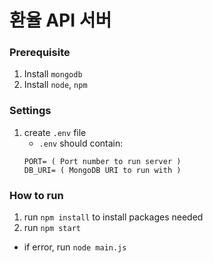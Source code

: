 # 환율 API 서버

### Prerequisite
1. Install `mongodb`
2. Install `node`, `npm`
### Settings
1. create `.env` file
    - `.env` should contain: 
    ```
    PORT= ( Port number to run server )
    DB_URI= ( MongoDB URI to run with )
    ```
### How to run
1. run `npm install` to install packages needed
2. run `npm start`
- if error, run `node main.js`